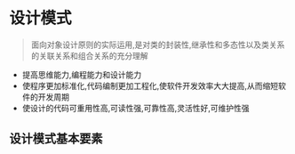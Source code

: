 # 设计模式
> 面向对象设计原则的实际运用,是对类的封装性,继承性和多态性以及类关系的关联关系和组合关系的充分理解

- 提高思维能力,编程能力和设计能力
- 使程序更加标准化,代码编制更加工程化,使软件开发效率大大提高,从而缩短软件的开发周期
- 使设计的代码可重用性高,可读性强,可靠性高,灵活性好,可维护性强


## 设计模式基本要素
